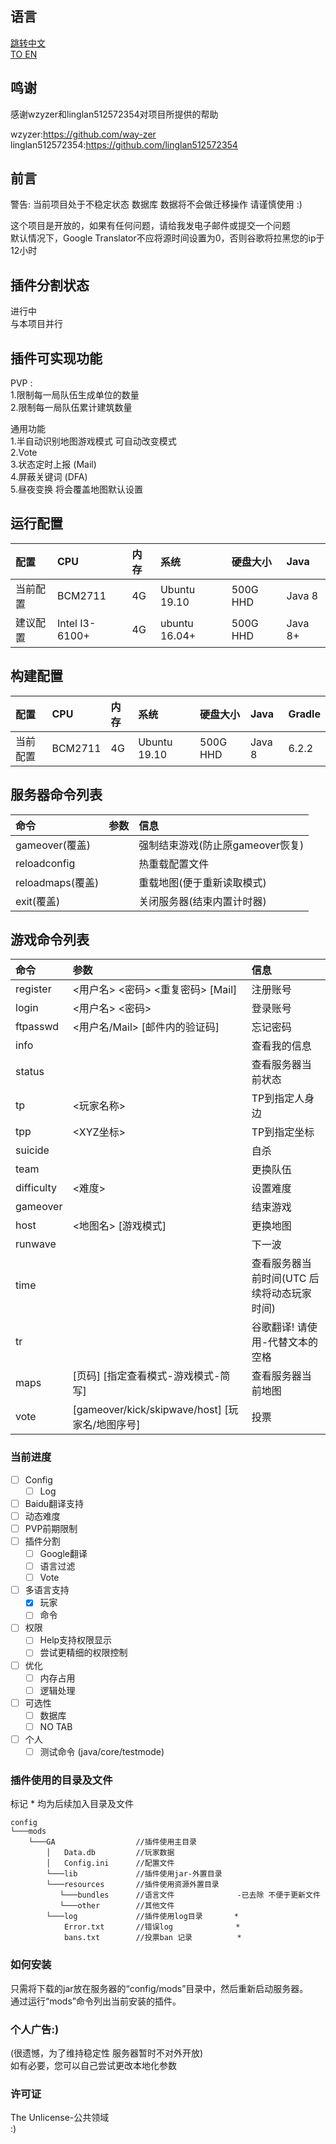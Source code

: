 ## 语言  

[跳转中文](https://github.com/deng-rui/Command-Extension/blob/master/README-zh_CN.md)  
[TO EN](https://github.com/deng-rui/Command-Extension/blob/master/README.md)  


## 鸣谢  

感谢wzyzer和linglan512572354对项目所提供的帮助

wzyzer:https://github.com/way-zer  
linglan512572354:https://github.com/linglan512572354  

## 前言  

警告: 当前项目处于不稳定状态 数据库 数据将不会做迁移操作 请谨慎使用 :)  

  
这个项目是开放的，如果有任何问题，请给我发电子邮件或提交一个问题  
默认情况下，Google Translator不应将源时间设置为0，否则谷歌将拉黑您的ip于12小时  

## 插件分割状态

进行中  
与本项目并行  

## 插件可实现功能

PVP :   
1.限制每一局队伍生成单位的数量  
2.限制每一局队伍累计建筑数量  

通用功能  
1.半自动识别地图游戏模式 可自动改变模式  
2.Vote  
3.状态定时上报 (Mail)  
4.屏蔽关键词 (DFA)  
5.昼夜变换 将会覆盖地图默认设置  

## 运行配置  

| 配置 		| CPU             | 内存 	| 系统 			| 硬盘大小 	| Java      |
|:--- 		|:---             |:---     |:---           |:---       |:---       |
| 当前配置 	| BCM2711         | 4G      | Ubuntu 19.10  | 500G HHD  | Java 8    |
| 建议配置 	| Intel I3-6100+  | 4G      | ubuntu 16.04+ | 500G HHD  | Java 8+   |

## 构建配置  

| 配置 		| CPU             | 内存 	| 系统 			| 硬盘大小 	| Java      | Gradle    |
|:--- 		|:---             |:--- 	|:--- 			|:---      	|:---       |:---       |
| 当前配置 	| BCM2711         | 4G 		| Ubuntu 19.10 	| 500G HHD 	| Java 8    | 6.2.2     |

## 服务器命令列表  

| 命令 					 | 参数 												 | 信息 									 |
|:--- 					 |:--- 												 |:--- 									 |
| gameover(覆盖) 		 |                                                   | 强制结束游戏(防止原gameover恢复) 		 |
| reloadconfig           |                                                   | 热重载配置文件 						 |
| reloadmaps(覆盖) 		 |                                                   | 重载地图(便于重新读取模式) 				 |
| exit(覆盖) 			 | 													 | 关闭服务器(结束内置计时器) 				 |

## 游戏命令列表  

| 命令 			| 参数 												 | 信息 										 |
|:---           |:--- 												 |:--- 										 |
| register      |&lt;用户名&gt; &lt;密码&gt; &lt;重复密码&gt;	[Mail]   | 注册账号 									 |
| login         |&lt;用户名&gt; &lt;密码&gt;						 	 | 登录账号 									 |
| ftpasswd      |&lt;用户名/Mail&gt; [邮件内的验证码] 				 | 忘记密码 									 |
| info          | 													 | 查看我的信息 								 |
| status        | 													 | 查看服务器当前状态 						 |
| tp            |&lt;玩家名称&gt; 									 | TP到指定人身边 							 |
| tpp           |&lt;XYZ坐标&gt; 									 | TP到指定坐标 								 |
| suicide       | 													 | 自杀 										 |
| team          | 													 | 更换队伍 									 |
| difficulty    |&lt;难度&gt; 										 | 设置难度 									 |
| gameover      | 													 | 结束游戏 									 |
| host          |&lt;地图名&gt; [游戏模式] 							 | 更换地图 									 |
| runwave       | 													 | 下一波 									 |
| time          | 													 | 查看服务器当前时间(UTC 后续将动态玩家时间) 	 |
| tr            | 													 | 谷歌翻译! 请使用-代替文本的空格 			 |
| maps          |[页码] [指定查看模式-游戏模式-简写] 					 | 查看服务器当前地图 						 |
| vote          |[gameover/kick/skipwave/host] [玩家名/地图序号] 		 | 投票 										 |


### 当前进度  

- [ ] Config
    - [ ] Log
- [ ] Baidu翻译支持
- [ ] 动态难度
- [ ] PVP前期限制
- [ ] 插件分割
    - [ ] Google翻译
    - [ ] 语言过滤
    - [ ] Vote
- [ ] 多语言支持
    - [x] 玩家
    - [ ] 命令
- [ ] 权限
    - [ ] Help支持权限显示
    - [ ] 尝试更精细的权限控制
- [ ] 优化
    - [ ] 内存占用
    - [ ] 逻辑处理
- [ ] 可选性
    - [ ] 数据库
    - [ ] NO TAB
- [ ] 个人
    - [ ] 测试命令 (java/core/testmode)

### 插件使用的目录及文件  

标记 \* 均为后续加入目录及文件

```
config
└───mods
    └───GA                  //插件使用主目录
        │   Data.db         //玩家数据
        │   Config.ini      //配置文件
        └───lib             //插件使用jar-外置目录
        └───resources       //插件使用资源外置目录   
           └───bundles      //语言文件              -已去除 不便于更新文件
           └───other        //其他文件            
        └───log             //插件使用log目录       *
            Error.txt       //错误log              *
            bans.txt        //投票ban 记录          *
```

### 如何安装  

只需将下载的jar放在服务器的“config/mods”目录中，然后重新启动服务器。  
通过运行“mods”命令列出当前安装的插件。  

### 个人广告:)  

(很遗憾，为了维持稳定性 服务器暂时不对外开放)  
如有必要，您可以自己尝试更改本地化参数  

### 许可证 

The Unlicense-公共领域  
:) 
